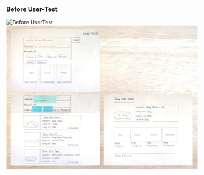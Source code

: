 ### Before User-Test
![Before UserTest](./image/beforeUsertest.png)
![Before UserTest](./image/beforeUsertest.jpg)
